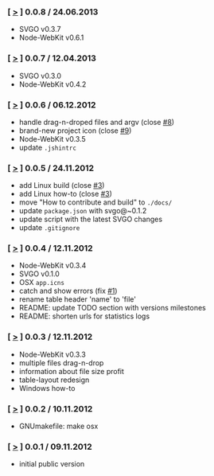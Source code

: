 ### [ [>](//github.com/svg/svgo-gui/tree/v0.0.8) ] 0.0.8 / 24.06.2013
* SVGO v0.3.7
* Node-WebKit v0.6.1

### [ [>](//github.com/svg/svgo-gui/tree/v0.0.7) ] 0.0.7 / 12.04.2013
* SVGO v0.3.0
* Node-WebKit v0.4.2

### [ [>](//github.com/svg/svgo-gui/tree/v0.0.6) ] 0.0.6 / 06.12.2012
* handle drag-n-droped files and argv (close [#8](https://github.com/svg/svgo-gui/issues/8))
* brand-new project icon (close [#9](https://github.com/svg/svgo-gui/issues/9))
* Node-WebKit v0.3.5
* update `.jshintrc`

### [ [>](//github.com/svg/svgo-gui/tree/v0.0.5) ] 0.0.5 / 24.11.2012
* add Linux build (close [#3](https://github.com/svg/svgo-gui/issues/3))
* add Linux how-to (close [#3](https://github.com/svg/svgo-gui/issues/4))
* move "How to contribute and build" to `./docs/`
* update `package.json` with svgo@~0.1.2
* update script with the latest SVGO changes
* update `.gitignore`

### [ [>](//github.com/svg/svgo-gui/tree/v0.0.4) ] 0.0.4 / 12.11.2012
* Node-WebKit v0.3.4
* SVGO v0.1.0
* OSX `app.icns`
* catch and show errors (fix [#1](https://github.com/svg/svgo-gui/issues/1))
* rename table header 'name' to 'file'
* README: update TODO section with versions milestones
* README: shorten urls for statistics logs

### [ [>](//github.com/svg/svgo-gui/tree/v0.0.3) ] 0.0.3 / 12.11.2012
* Node-WebKit v0.3.3
* multiple files drag-n-drop
* information about file size profit
* table-layout redesign
* Windows how-to

### [ [>](//github.com/svg/svgo-gui/tree/v0.0.2) ] 0.0.2 / 10.11.2012
* GNUmakefile: make osx

### [ [>](//github.com/svg/svgo-gui/tree/v0.0.1) ] 0.0.1 / 09.11.2012
* initial public version
